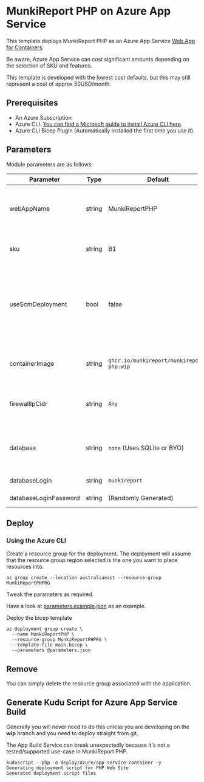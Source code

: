 # MunkiReport PHP on Azure App Service #

This template deploys MunkiReport PHP as an Azure App
Service [Web App for Containers](https://azure.microsoft.com/en-us/products/app-service/containers?activetab=pivot:deploytab).

Be aware, Azure App Service can cost significant amounts depending on the selection of SKU and features.

This template is developed with the lowest cost defaults, but this may still represent a cost of approx 50USD/month.

## Prerequisites ##

- An Azure Subscription
- Azure
  CLI. [You can find a Microsoft guide to install Azure CLI here](https://learn.microsoft.com/en-us/cli/azure/install-azure-cli-macos).
- Azure CLI Bicep Plugin (Automatically installed the first time you use it).

## Parameters ##

Module parameters are as follows:

| Parameter             | Type   | Default                                   | Description                                                                                                        |
|-----------------------|--------|-------------------------------------------|--------------------------------------------------------------------------------------------------------------------|
| webAppName            | string | MunkiReportPHP                            | The prefix given to all resources associated with the web app.                                                     |
| sku                   | string | B1                                        | The App Service plan Sku. Default is basic                                                                         |
| useScmDeployment      | bool   | false                                     | Use SCM/Git deployment. Defaults to false because the container is more reproduceable than the Azure Build service |
| containerImage        | string | `ghcr.io/munkireport/munkireport-php:wip` | Defaults to the WIP branch container (bleeding edge)                                                               |
| firewallIpCidr        | string | `Any`                                     | Allow connections to the Azure App from this IP CIDR only                                                          |
| database              | string | `none` (Uses SQLite or BYO)               | Provision a database as part of this deployment. Available: `none`, `mysql`                                        |
| databaseLogin         | string | `munkireport`                             | The database username                                                                                              |
| databaseLoginPassword | string | (Randomly Generated)                      | The database password                                                                                              |

## Deploy ##

### Using the Azure CLI ###

Create a resource group for the deployment. The deployment will assume that the resource group region selected is the
one you want to place resources into.

```shell
az group create --location australiaeast --resource-group MunkiReportPHPRG
```

Tweak the parameters as required.

Have a look at [parameters.example.json](./parameters.example.json) as an example.

Deploy the bicep template

```shell 
az deployment group create \
  --name MunkiReportPHP \
  --resource-group MunkiReportPHPRG \
  --template-file main.bicep \
  --parameters @parameters.json
```

## Remove ##

You can simply delete the resource group associated with the application.

## Generate Kudu Script for Azure App Service Build ##

Generally you will never need to do this unless you are developing on the **wip** branch and you need to deploy
straight from git.

The App Build Service can break unexpectedly because it's not a tested/supported use-case in MunkiReport PHP.

```shell
kuduscript --php -o deploy/azure/app-service-container -y
Generating deployment script for PHP Web Site
Generated deployment script files
```



